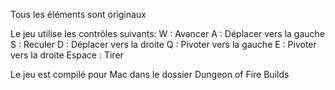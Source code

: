 Tous les éléments sont originaux

Le jeu utilise les contrôles suivants:
W : Avancer
A : Déplacer vers la gauche
S : Reculer
D : Déplacer vers la droite
Q : Pivoter vers la gauche
E : Pivoter vers la droite
Espace : Tirer

Le jeu est compilé pour Mac dans le dossier Dungeon of Fire Builds